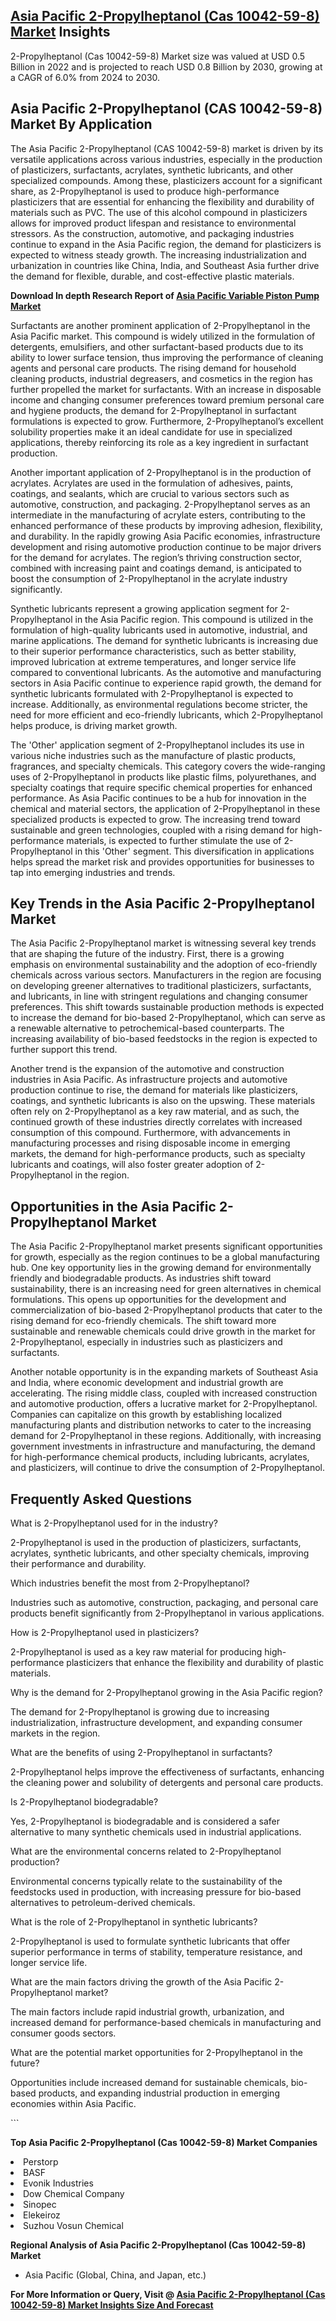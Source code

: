 <h2><a href="https://www.verifiedmarketreports.com/download-sample/?rid=125098&amp;utm_source=Github-Feb&amp;utm_medium=219" target="_blank">Asia Pacific 2-Propylheptanol (Cas 10042-59-8) Market</a> Insights</h2><p>2-Propylheptanol (Cas 10042-59-8) Market size was valued at USD 0.5 Billion in 2022 and is projected to reach USD 0.8 Billion by 2030, growing at a CAGR of 6.0% from 2024 to 2030.</p><p><h2>Asia Pacific 2-Propylheptanol (CAS 10042-59-8) Market By Application</h2> <p>The Asia Pacific 2-Propylheptanol (CAS 10042-59-8) market is driven by its versatile applications across various industries, especially in the production of plasticizers, surfactants, acrylates, synthetic lubricants, and other specialized compounds. Among these, plasticizers account for a significant share, as 2-Propylheptanol is used to produce high-performance plasticizers that are essential for enhancing the flexibility and durability of materials such as PVC. The use of this alcohol compound in plasticizers allows for improved product lifespan and resistance to environmental stressors. As the construction, automotive, and packaging industries continue to expand in the Asia Pacific region, the demand for plasticizers is expected to witness steady growth. The increasing industrialization and urbanization in countries like China, India, and Southeast Asia further drive the demand for flexible, durable, and cost-effective plastic materials.</p> <p><p><strong>Download In depth Research Report of <a href="https://www.verifiedmarketreports.com/download-sample/?rid=236118&amp;utm_source=Pulse-Dec&amp;utm_medium=219" target="_blank">Asia Pacific Variable Piston Pump Market</a></strong></p></p> <p>Surfactants are another prominent application of 2-Propylheptanol in the Asia Pacific market. This compound is widely utilized in the formulation of detergents, emulsifiers, and other surfactant-based products due to its ability to lower surface tension, thus improving the performance of cleaning agents and personal care products. The rising demand for household cleaning products, industrial degreasers, and cosmetics in the region has further propelled the market for surfactants. With an increase in disposable income and changing consumer preferences toward premium personal care and hygiene products, the demand for 2-Propylheptanol in surfactant formulations is expected to grow. Furthermore, 2-Propylheptanol’s excellent solubility properties make it an ideal candidate for use in specialized applications, thereby reinforcing its role as a key ingredient in surfactant production.</p> <p>Another important application of 2-Propylheptanol is in the production of acrylates. Acrylates are used in the formulation of adhesives, paints, coatings, and sealants, which are crucial to various sectors such as automotive, construction, and packaging. 2-Propylheptanol serves as an intermediate in the manufacturing of acrylate esters, contributing to the enhanced performance of these products by improving adhesion, flexibility, and durability. In the rapidly growing Asia Pacific economies, infrastructure development and rising automotive production continue to be major drivers for the demand for acrylates. The region’s thriving construction sector, combined with increasing paint and coatings demand, is anticipated to boost the consumption of 2-Propylheptanol in the acrylate industry significantly.</p> <p>Synthetic lubricants represent a growing application segment for 2-Propylheptanol in the Asia Pacific region. This compound is utilized in the formulation of high-quality lubricants used in automotive, industrial, and marine applications. The demand for synthetic lubricants is increasing due to their superior performance characteristics, such as better stability, improved lubrication at extreme temperatures, and longer service life compared to conventional lubricants. As the automotive and manufacturing sectors in Asia Pacific continue to experience rapid growth, the demand for synthetic lubricants formulated with 2-Propylheptanol is expected to increase. Additionally, as environmental regulations become stricter, the need for more efficient and eco-friendly lubricants, which 2-Propylheptanol helps produce, is driving market growth.</p> <p>The 'Other' application segment of 2-Propylheptanol includes its use in various niche industries such as the manufacture of plastic products, fragrances, and specialty chemicals. This category covers the wide-ranging uses of 2-Propylheptanol in products like plastic films, polyurethanes, and specialty coatings that require specific chemical properties for enhanced performance. As Asia Pacific continues to be a hub for innovation in the chemical and material sectors, the application of 2-Propylheptanol in these specialized products is expected to grow. The increasing trend toward sustainable and green technologies, coupled with a rising demand for high-performance materials, is expected to further stimulate the use of 2-Propylheptanol in this 'Other' segment. This diversification in applications helps spread the market risk and provides opportunities for businesses to tap into emerging industries and trends.</p> <h2>Key Trends in the Asia Pacific 2-Propylheptanol Market</h2> <p>The Asia Pacific 2-Propylheptanol market is witnessing several key trends that are shaping the future of the industry. First, there is a growing emphasis on environmental sustainability and the adoption of eco-friendly chemicals across various sectors. Manufacturers in the region are focusing on developing greener alternatives to traditional plasticizers, surfactants, and lubricants, in line with stringent regulations and changing consumer preferences. This shift towards sustainable production methods is expected to increase the demand for bio-based 2-Propylheptanol, which can serve as a renewable alternative to petrochemical-based counterparts. The increasing availability of bio-based feedstocks in the region is expected to further support this trend.</p> <p>Another trend is the expansion of the automotive and construction industries in Asia Pacific. As infrastructure projects and automotive production continue to rise, the demand for materials like plasticizers, coatings, and synthetic lubricants is also on the upswing. These materials often rely on 2-Propylheptanol as a key raw material, and as such, the continued growth of these industries directly correlates with increased consumption of this compound. Furthermore, with advancements in manufacturing processes and rising disposable income in emerging markets, the demand for high-performance products, such as specialty lubricants and coatings, will also foster greater adoption of 2-Propylheptanol in the region.</p> <h2>Opportunities in the Asia Pacific 2-Propylheptanol Market</h2> <p>The Asia Pacific 2-Propylheptanol market presents significant opportunities for growth, especially as the region continues to be a global manufacturing hub. One key opportunity lies in the growing demand for environmentally friendly and biodegradable products. As industries shift toward sustainability, there is an increasing need for green alternatives in chemical formulations. This opens up opportunities for the development and commercialization of bio-based 2-Propylheptanol products that cater to the rising demand for eco-friendly chemicals. The shift toward more sustainable and renewable chemicals could drive growth in the market for 2-Propylheptanol, especially in industries such as plasticizers and surfactants.</p> <p>Another notable opportunity is in the expanding markets of Southeast Asia and India, where economic development and industrial growth are accelerating. The rising middle class, coupled with increased construction and automotive production, offers a lucrative market for 2-Propylheptanol. Companies can capitalize on this growth by establishing localized manufacturing plants and distribution networks to cater to the increasing demand for 2-Propylheptanol in these regions. Additionally, with increasing government investments in infrastructure and manufacturing, the demand for high-performance chemical products, including lubricants, acrylates, and plasticizers, will continue to drive the consumption of 2-Propylheptanol.</p> <h2>Frequently Asked Questions</h2> <p>What is 2-Propylheptanol used for in the industry?</p> <p>2-Propylheptanol is used in the production of plasticizers, surfactants, acrylates, synthetic lubricants, and other specialty chemicals, improving their performance and durability.</p> <p>Which industries benefit the most from 2-Propylheptanol?</p> <p>Industries such as automotive, construction, packaging, and personal care products benefit significantly from 2-Propylheptanol in various applications.</p> <p>How is 2-Propylheptanol used in plasticizers?</p> <p>2-Propylheptanol is used as a key raw material for producing high-performance plasticizers that enhance the flexibility and durability of plastic materials.</p> <p>Why is the demand for 2-Propylheptanol growing in the Asia Pacific region?</p> <p>The demand for 2-Propylheptanol is growing due to increasing industrialization, infrastructure development, and expanding consumer markets in the region.</p> <p>What are the benefits of using 2-Propylheptanol in surfactants?</p> <p>2-Propylheptanol helps improve the effectiveness of surfactants, enhancing the cleaning power and solubility of detergents and personal care products.</p> <p>Is 2-Propylheptanol biodegradable?</p> <p>Yes, 2-Propylheptanol is biodegradable and is considered a safer alternative to many synthetic chemicals used in industrial applications.</p> <p>What are the environmental concerns related to 2-Propylheptanol production?</p> <p>Environmental concerns typically relate to the sustainability of the feedstocks used in production, with increasing pressure for bio-based alternatives to petroleum-derived chemicals.</p> <p>What is the role of 2-Propylheptanol in synthetic lubricants?</p> <p>2-Propylheptanol is used to formulate synthetic lubricants that offer superior performance in terms of stability, temperature resistance, and longer service life.</p> <p>What are the main factors driving the growth of the Asia Pacific 2-Propylheptanol market?</p> <p>The main factors include rapid industrial growth, urbanization, and increased demand for performance-based chemicals in manufacturing and consumer goods sectors.</p> <p>What are the potential market opportunities for 2-Propylheptanol in the future?</p> <p>Opportunities include increased demand for sustainable chemicals, bio-based products, and expanding industrial production in emerging economies within Asia Pacific.</p> ```</p><p><strong>Top Asia Pacific 2-Propylheptanol (Cas 10042-59-8) Market Companies</strong></p><div data-test-id=""><p><li>Perstorp</li><li> BASF</li><li> Evonik Industries</li><li> Dow Chemical Company</li><li> Sinopec</li><li> Elekeiroz</li><li> Suzhou Vosun Chemical</li></p><div><strong>Regional Analysis of&nbsp;Asia Pacific 2-Propylheptanol (Cas 10042-59-8) Market</strong></div><ul><li dir="ltr"><p dir="ltr">Asia Pacific (Global, China, and Japan, etc.)</p></li></ul><p><strong>For More Information or Query, Visit @&nbsp;</strong><strong><a href="https://www.verifiedmarketreports.com/product/global-2-propylheptanol-cas-10042-59-8-market-report-2019-competitive-landscape-trends-and-opportunities/?utm_source=Github-Feb&amp;utm_medium=219" target="_blank">Asia Pacific 2-Propylheptanol (Cas 10042-59-8) Market Insights Size And Forecast</a></strong></p></div><h2>&nbsp;</h2><div data-test-id="">&nbsp;</div>
